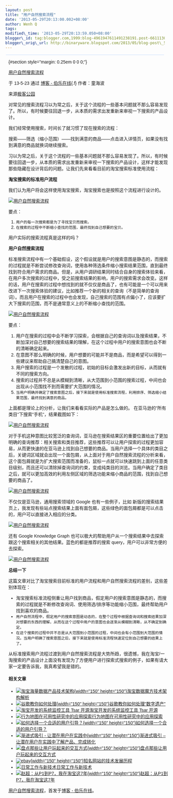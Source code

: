 ```yaml
--- 
layout: post 
title: "用户自然搜索流程" 
date: '2013-05-29T20:13:00.002+08:00' 
author: Wenh Q
tags:
modified\_time: '2013-05-29T20:13:59.050+08:00' 
blogger\_id: tag:blogger.com,1999:blog-4961947611491238191.post-6611130497571015662
blogger\_orig\_url: http://binaryware.blogspot.com/2013/05/blog-post\_5363.html
---
```

<div
style="background-color: #c3d9ff; font-size: 1px !important; line-height: 0px !important; margin: 0px 2px; padding-top: 1px;">

</div>

<div
style="font-family: sans-serif; margin: 0px 10px; overflow: auto; width: 100%;">

 {#section style="margin: 0.25em 0 0 0;"}

<div>

[用户自然搜索流程](http://blog.jobbole.com/40073/?utm_source=rss&utm_medium=rss&utm_campaign=%25e7%2594%25a8%25e6%2588%25b7%25e8%2587%25aa%25e7%2584%25b6%25e6%2590%259c%25e7%25b4%25a2%25e6%25b5%2581%25e7%25a8%258b)

</div>

<div style="margin-bottom: 0.5em;">

于 13-5-23 通过 [博客 - 伯乐在线](http://blog.jobbole.com/){.f}
作者：童海波

</div>



来源[极客公园](http://www.geekpark.net/read/view/179846)

对常见的搜索流程习以为常之后，关于这个流程的一些基本问题就不那么容易发现了。所以，有时候要往回退一步，从本质的需求出发重新来审视一下搜索的产品设计。

我们经常使用搜索，时间长了就习惯了现在搜索的流程：

<div>

搜索——筛选（缩小范围）——找到满意的商品——点击进入详情页，如果没有找到满意的商品就换词继续搜索。

</div>

习以为常之后，关于这个流程的一些基本问题就不那么容易发现了。所以，有时候要往回退一步，从本质的需求出发重新来审视一下搜索的产品设计，这样才能发现那些隐藏在设计背后的问题。让我们先来看看目前的淘宝搜索标准使用流程：

**淘宝搜索的标准用户流程**

我们认为用户将会这样使用淘宝搜索，淘宝搜索也是按照这个流程进行设计的。

[![用户自然搜索流程](http://blog.jobbole.com/wp-content/uploads/2013/05/639c434265b764deb963c58c681a7ecf.png "用户自然搜索流程")](http://blog.jobbole.com/wp-content/uploads/2013/05/639c434265b764deb963c58c681a7ecf.png "用户自然搜索流程")

要点：

1.  `用户的每一次搜索都是为了寻找宝贝而搜索。 `
2.  `在搜索的过程中不断缩小查找的范围，最终找到自己想要的宝贝。`

用户实际的搜索流程真是这样的吗？

**用户自然搜索流程**

标准搜索流程中有一个基础假设，这个假设就是用户的搜索意图是静态的，而搜索的过程就是不断尝试修改查询词，使用各种筛选条件缩小搜索结果范围，直到最终找到符合用户需求的商品。但是，从用户调研结果同时结合自身的搜索体验来看，在用户多次搜索的过程中，受之前搜索结果的影响，用户的搜索需求会改变。这样的话，用户在搜索的过程中想找到的就不仅仅是商品了，也有可能是一个可以用来改进下一次搜索体验的建议，比如推荐一个新的相关的查询（不是简单的查询词）。而且用户在搜索的过程中也会发现，自己搜索的范围有点偏小了，应该要扩大下搜索的范围，而不是通常意义上的不断缩小查找的范围。

[![用户自然搜索流程](http://blog.jobbole.com/wp-content/uploads/2013/05/8b572f7645a9c84037d77bc0ea652d5f.png "用户自然搜索流程")](http://blog.jobbole.com/wp-content/uploads/2013/05/8b572f7645a9c84037d77bc0ea652d5f.png "用户自然搜索流程")

要点：

1.  用户在搜索的过程中会不断学习探索，会根据自己的查询词以及搜索结果，不断加深对自己想要的搜索结果的理解，在这个过程中用户的搜索意图也会不断的清晰确定起来。
2.  在意图不那么明确的时候，用户想要的可能并不是商品，而是希望可以得到一些建议来帮助自己搞清楚自己的意图。
3.  用户搜索的过程是一个发散的过程，初始的目标会激发出新的目标，从而就有不同的搜索方向。
4.  搜索的过程并不总是从模糊到清晰，从大范围到小范围的搜索过程，中间也会出现从小范围找不到而需要扩大范围的情况。
5.  `当用户明确并确定了搜索意图之后，接下来就是使用标准搜索流程，利用排序、筛选缩小结果范围，最终找到满意的商品。`

上面都是理论上的分析，让我们来看看实际的产品是怎么做的。
在亚马逊的"所有类目"下搜索"手机"，结果截图如下：

[![用户自然搜索流程](http://blog.jobbole.com/wp-content/uploads/2013/05/6d81419bfd30ffd8ba3c4e9ede998e8d.png "用户自然搜索流程")](http://blog.jobbole.com/wp-content/uploads/2013/05/6d81419bfd30ffd8ba3c4e9ede998e8d.png "用户自然搜索流程")

对于手机这种意图比较宽泛的查询词，亚马逊在搜索结果区的重要位置给出了更加明确的查询推荐：相关搜索和类目推荐，这些推荐可以让用户探索的过程更加容易，从而更快速的在亚马逊上找到自己想要的商品。当用户选择一个具体的类目之后，关键词区域就会出现一个面包屑，从上面对于用户自然搜索流程的分析来看，这个面包屑就是为扩大搜索范围而准备的，鼠标一点就可以快速跳到上面的任意类目级别，而且还可以清除掉查询词的约束，变成纯类目的浏览。当用户确定了类目之后，就可以更加高效的利用左侧区域的筛选功能来缩小商品的范围，找到自己想要的商品了。

[![用户自然搜索流程](http://blog.jobbole.com/wp-content/uploads/2013/05/56131c67465d280bf87a129e93501ea9.png "用户自然搜索流程")](http://blog.jobbole.com/wp-content/uploads/2013/05/56131c67465d280bf87a129e93501ea9.png "用户自然搜索流程")

不仅仅是亚马逊，通用搜索领域的 Google 也有一些例子，比如
新版的搜索结果页上，我发现有些站点搜索结果上面有面包屑，这些绿色的面包屑都是可以点击的，用户可以直接进入相应的分类。

[![用户自然搜索流程](http://blog.jobbole.com/wp-content/uploads/2013/05/7e944f2832ea358a192a5d694dd5981e.png "用户自然搜索流程")](http://blog.jobbole.com/wp-content/uploads/2013/05/7e944f2832ea358a192a5d694dd5981e.png "用户自然搜索流程")

还有 Google Knowledge
Graph 也可以极大的帮助用户从一个搜索结果中去探索跟这个搜索相关的其他结果。蓝色的都是推荐的搜索
query，用户可以非常方便的去探索。

[![用户自然搜索流程](http://blog.jobbole.com/wp-content/uploads/2013/05/b31fcb5eadec440a5105b7f7bf2ef2b0.png "用户自然搜索流程")](http://blog.jobbole.com/wp-content/uploads/2013/05/b31fcb5eadec440a5105b7f7bf2ef2b0.png "用户自然搜索流程")

**总结一下**

这篇文章对比了淘宝搜索目前标准的用户流程和用户自然搜索流程的差别，这些差别体现在：

-   淘宝搜索标准流程侧重让用户找到商品，假定用户的搜索意图是静态的，而搜索的过程就是不断修改查询词、使用筛选/排序等功能缩小范围，最终帮助用户找到喜欢的商品。
-   `用户自然流程中，假定用户的搜索意图是动态的，在整个过程中根据查询词和搜索结果加深对想要的东西的理解，从而在这个过程中用户的意图也会逐渐从模糊到清晰，从不确定到确定。`
-   `在这个搜索的过程中并不总是从大范围到小范围的过程，中间也会有小范围到大范围的情况。当用户明确了搜索意图之后，接下来就是使用标准流程快速定位到自己想要的结果上了。`

从标准搜索用户流程过渡到用户自然搜索流程是大势所趋，很遗憾，我在淘宝/一淘搜索的产品设计上面没有发现为了方便用户进行探索式搜索的例子，如果有请大家一定要告诉我，我真希望我是错的。



#### 相关文章

-   [![淘宝海量数据产品技术架构](http://blog.jobbole.com/wp-content/uploads/2011/08/1-taobao-shuju-mofan-150x150.jpg){width="150"
    height="150"}](http://blog.jobbole.com/1194/)[淘宝数据魔方技术架构解析](http://blog.jobbole.com/1194/)
-   [![谷歌教你如何处理](http://blog.jobbole.com/wp-content/uploads/2013/04/2013041210522006449360-150x150.jpg){width="150"
    height="150"}](http://blog.jobbole.com/38124/)[谷歌教你如何处理"数字遗产"](http://blog.jobbole.com/38124/)
-   [![淘宝开发的系统监控工具 Tsar
    开源](http://blog.jobbole.com/wp-content/plugins/wordpress-23-related-posts-plugin/static/thumbs/4.jpg)](http://blog.jobbole.com/38249/)[淘宝开发的系统监控工具
    Tsar 开源](http://blog.jobbole.com/38249/)
-   [![行为地图在可用性研究中的应用探索](http://blog.jobbole.com/wp-content/plugins/wordpress-23-related-posts-plugin/static/thumbs/1.jpg)](http://blog.jobbole.com/988/)[行为地图在可用性研究中的应用探索](http://blog.jobbole.com/988/)
-   [![如何选择一个合适的用户引导？](http://blog.jobbole.com/wp-content/uploads/2013/05/96dda144ad345982d311dcde0df431adcaef84e6-150x150.png){width="150"
    height="150"}](http://blog.jobbole.com/39920/)[如何选择一个合适的用户引导？](http://blog.jobbole.com/39920/)
-   [![渐进式吸引 -
    让潜在用户在实践中](http://blog.jobbole.com/wp-content/uploads/2013/01/7-150x150.jpg){width="150"
    height="150"}](http://blog.jobbole.com/32518/)[渐进式吸引 –
    让潜在用户在实践中了解产品、完成转化](http://blog.jobbole.com/32518/)
-   [![盘点那些让用户玩起来的交互方式](http://blog.jobbole.com/wp-content/uploads/2013/05/funny-interactive-pattern-01-150x150.png){width="150"
    height="150"}](http://blog.jobbole.com/39195/)[盘点那些让用户玩起来的交互方式](http://blog.jobbole.com/39195/)
-   [![ebay](http://blog.jobbole.com/wp-content/uploads/2012/05/ebay-150x150.jpg){width="150"
    height="150"}](http://blog.jobbole.com/20330/)[知名网站的技术发展历程](http://blog.jobbole.com/20330/)
-   [![日常工作与新技术](http://blog.jobbole.com/wp-content/uploads/2011/11/career-logo.jpg)](http://blog.jobbole.com/24424/)[日常工作与新技术](http://blog.jobbole.com/24424/)
-   [![赵超：从P1到P7，我在淘宝这7年](http://blog.jobbole.com/wp-content/uploads/2012/11/2012022516411174-150x150.jpg){width="150"
    height="150"}](http://blog.jobbole.com/30371/)[赵超：从P1到P7，我在淘宝这7年](http://blog.jobbole.com/30371/)

[用户自然搜索流程](http://blog.jobbole.com/40073/)，首发于[博客 -
伯乐在线](http://blog.jobbole.com/)。

</div>
